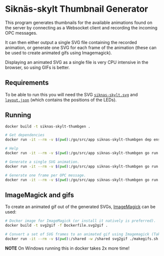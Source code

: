 Siknäs-skylt Thumbnail Generator
================================

This program generates thumbnails for the available animations found on the server by
connecting as a Websocket client and recording the incoming OPC messages.

It can then either output a single SVG file containing the recorded animation, or generate one SVG for each frame of the animation (these can be used to create animated gifs using Imagemagick).

Displaying an animated SVG as a single file is very CPU intensive in the browser, so using GIFs is better.

Requirements
------------

To be able to run this you will need the SVG [`siknas-skylt.svg`](siknas-skylt.svg) and [`layout.json`](layout.json) (which contains the positions of the LEDs).

Running
-------

```bash
docker build -t siknas-skylt-thumbgen .

# Get dependencies
docker run -it --rm -v $(pwd):/go/src/app siknas-skylt-thumbgen dep ensure -v

# Help
docker run -it --rm -v $(pwd):/go/src/app siknas-skylt-thumbgen go run *.go --help

# Generate a single SVG animation.
docker run -it --rm -v $(pwd):/go/src/app siknas-skylt-thumbgen go run *.go --host $(docker-machine ip):8080

# Generate one frame per OPC message.
docker run -it --rm -v $(pwd):/go/src/app siknas-skylt-thumbgen go run *.go --host $(docker-machine ip):8080 --output-frames
```

ImageMagick and gifs
--------------------

To create an animated gif out of the generated SVGs, [ImageMagick](https://www.imagemagick.org) can be used:

```bash
# Docker image for ImageMagick (or install it natively is preferred).
docker build -t svg2gif -f Dockerfile.svg2gif .

# Convert a set of SVG frames to an animated gif using Imagemagick (Takes a long time).
docker run -it --rm -v $(pwd):/shared -w /shared svg2gif ./makegifs.sh
```

**NOTE** On Windows running this in docker takes 2x more time!
